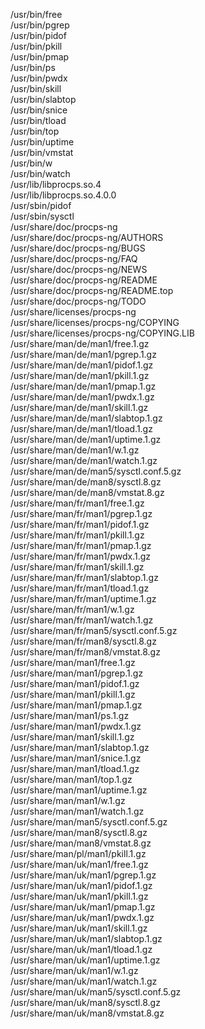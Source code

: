 /usr/bin/free  
/usr/bin/pgrep  
/usr/bin/pidof  
/usr/bin/pkill  
/usr/bin/pmap  
/usr/bin/ps  
/usr/bin/pwdx  
/usr/bin/skill  
/usr/bin/slabtop  
/usr/bin/snice  
/usr/bin/tload  
/usr/bin/top  
/usr/bin/uptime  
/usr/bin/vmstat  
/usr/bin/w  
/usr/bin/watch  
/usr/lib/libprocps.so.4  
/usr/lib/libprocps.so.4.0.0  
/usr/sbin/pidof  
/usr/sbin/sysctl  
/usr/share/doc/procps-ng  
/usr/share/doc/procps-ng/AUTHORS  
/usr/share/doc/procps-ng/BUGS  
/usr/share/doc/procps-ng/FAQ  
/usr/share/doc/procps-ng/NEWS  
/usr/share/doc/procps-ng/README  
/usr/share/doc/procps-ng/README.top  
/usr/share/doc/procps-ng/TODO  
/usr/share/licenses/procps-ng  
/usr/share/licenses/procps-ng/COPYING  
/usr/share/licenses/procps-ng/COPYING.LIB  
/usr/share/man/de/man1/free.1.gz  
/usr/share/man/de/man1/pgrep.1.gz  
/usr/share/man/de/man1/pidof.1.gz  
/usr/share/man/de/man1/pkill.1.gz  
/usr/share/man/de/man1/pmap.1.gz  
/usr/share/man/de/man1/pwdx.1.gz  
/usr/share/man/de/man1/skill.1.gz  
/usr/share/man/de/man1/slabtop.1.gz  
/usr/share/man/de/man1/tload.1.gz  
/usr/share/man/de/man1/uptime.1.gz  
/usr/share/man/de/man1/w.1.gz  
/usr/share/man/de/man1/watch.1.gz  
/usr/share/man/de/man5/sysctl.conf.5.gz  
/usr/share/man/de/man8/sysctl.8.gz  
/usr/share/man/de/man8/vmstat.8.gz  
/usr/share/man/fr/man1/free.1.gz  
/usr/share/man/fr/man1/pgrep.1.gz  
/usr/share/man/fr/man1/pidof.1.gz  
/usr/share/man/fr/man1/pkill.1.gz  
/usr/share/man/fr/man1/pmap.1.gz  
/usr/share/man/fr/man1/pwdx.1.gz  
/usr/share/man/fr/man1/skill.1.gz  
/usr/share/man/fr/man1/slabtop.1.gz  
/usr/share/man/fr/man1/tload.1.gz  
/usr/share/man/fr/man1/uptime.1.gz  
/usr/share/man/fr/man1/w.1.gz  
/usr/share/man/fr/man1/watch.1.gz  
/usr/share/man/fr/man5/sysctl.conf.5.gz  
/usr/share/man/fr/man8/sysctl.8.gz  
/usr/share/man/fr/man8/vmstat.8.gz  
/usr/share/man/man1/free.1.gz  
/usr/share/man/man1/pgrep.1.gz  
/usr/share/man/man1/pidof.1.gz  
/usr/share/man/man1/pkill.1.gz  
/usr/share/man/man1/pmap.1.gz  
/usr/share/man/man1/ps.1.gz  
/usr/share/man/man1/pwdx.1.gz  
/usr/share/man/man1/skill.1.gz  
/usr/share/man/man1/slabtop.1.gz  
/usr/share/man/man1/snice.1.gz  
/usr/share/man/man1/tload.1.gz  
/usr/share/man/man1/top.1.gz  
/usr/share/man/man1/uptime.1.gz  
/usr/share/man/man1/w.1.gz  
/usr/share/man/man1/watch.1.gz  
/usr/share/man/man5/sysctl.conf.5.gz  
/usr/share/man/man8/sysctl.8.gz  
/usr/share/man/man8/vmstat.8.gz  
/usr/share/man/pl/man1/pkill.1.gz  
/usr/share/man/uk/man1/free.1.gz  
/usr/share/man/uk/man1/pgrep.1.gz  
/usr/share/man/uk/man1/pidof.1.gz  
/usr/share/man/uk/man1/pkill.1.gz  
/usr/share/man/uk/man1/pmap.1.gz  
/usr/share/man/uk/man1/pwdx.1.gz  
/usr/share/man/uk/man1/skill.1.gz  
/usr/share/man/uk/man1/slabtop.1.gz  
/usr/share/man/uk/man1/tload.1.gz  
/usr/share/man/uk/man1/uptime.1.gz  
/usr/share/man/uk/man1/w.1.gz  
/usr/share/man/uk/man1/watch.1.gz  
/usr/share/man/uk/man5/sysctl.conf.5.gz  
/usr/share/man/uk/man8/sysctl.8.gz  
/usr/share/man/uk/man8/vmstat.8.gz  

